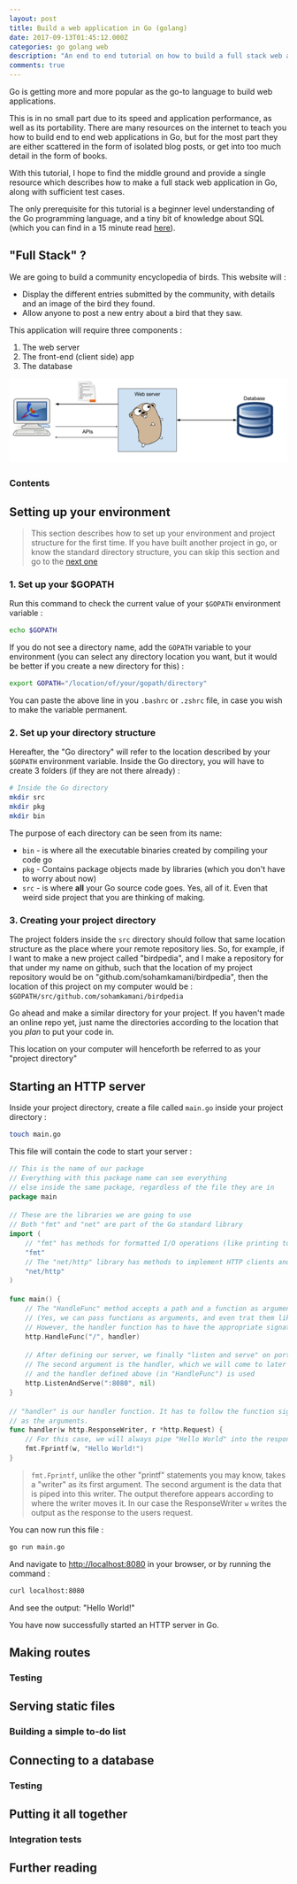 ```yaml
---
layout: post
title: Build a web application in Go (golang)
date: 2017-09-13T01:45:12.000Z
categories: go golang web
description: "An end to end tutorial on how to build a full stack web application in golang"
comments: true
---
```


Go is getting more and more popular as the go-to language to build web applications. 

This is in no small part due to its speed and application performance, as well as its portability. There are many resources on the internet to teach you how to build end to end web applications in Go, but for the most part they are either scattered in the form of isolated blog posts, or get into too much detail in the form of books.

With this tutorial, I hope to find the middle ground and provide a single resource which describes how to make a full stack web application in Go, along with sufficient test cases.

The only prerequisite for this tutorial is a beginner level understanding of the Go programming language, and a tiny bit of knowledge about SQL (which you can find in a 15 minute read [here](/blog/2016/07/07/a-beginners-guide-to-sql/)).

<!-- more -->

## "Full Stack" ?

We are going to build a community encyclopedia of birds. This website will :

- Display the different entries submitted by the community, with details and an image of the bird they found.
- Allow anyone to post a new entry about a bird that they saw.

This application will require three components :

1. The web server
2. The front-end (client side) app
3. The database

![Image showing application architecture](/assets/images/posts/golang-web-application/blog-golang-web-app-arch.svg)

### Contents

## Setting up your environment

>This section describes how to set up your environment and project structure for the first time. If you have built another project in go, or know the standard directory structure, you can skip this section and go to the [next one](/)

### 1. Set up your $GOPATH

Run this command to check the current value of your `$GOPATH` environment variable :

```sh
echo $GOPATH
```

If you do not see a directory name, add the `GOPATH` variable to your environment (you can select any directory location you want, but it would be better if you create a new directory for this) :

```sh
export GOPATH="/location/of/your/gopath/directory"
```

You can paste the above line in you `.bashrc` or `.zshrc` file, in case you wish to make the variable permanent.

### 2. Set up your directory structure

Hereafter, the "Go directory" will refer to the location described by your `$GOPATH` environment variable. Inside the Go directory, you will have to create 3 folders (if they are not there already) :

```sh
# Inside the Go directory
mkdir src
mkdir pkg
mkdir bin
```

The purpose of each directory can be seen from its name:

- `bin` - is where all the executable binaries created by compiling your code go
- `pkg` - Contains package objects made by libraries (which you don't have to worry about now)
- `src` - is where __all__ your Go source code goes. Yes, all of it. Even that weird side project that you are thinking of making.

### 3. Creating your project directory

The project folders inside the `src` directory should follow that same location structure as the place where your remote repository lies.
So, for example, if I want to make a new project called "birdpedia", and I make a repository for that under my name on github, such that the location of my project repository would be on "github.com/sohamkamani/birdpedia", then the location of this project on my computer would be : `$GOPATH/src/github.com/sohamkamani/birdpedia`

Go ahead and make a similar directory for your project. If you haven't made an online repo yet, just name the directories according to the location that you _plan_ to put your code in.

This location on your computer will henceforth be referred to as your "project directory"

## Starting an HTTP server

Inside your project directory, create a file called `main.go` inside your project directory :

```sh
touch main.go
```

This file will contain the code to start your server :

```go
// This is the name of our package
// Everything with this package name can see everything
// else inside the same package, regardless of the file they are in
package main

// These are the libraries we are going to use
// Both "fmt" and "net" are part of the Go standard library
import (
	// "fmt" has methods for formatted I/O operations (like printing to the console)
	"fmt"
	// The "net/http" library has methods to implement HTTP clients and servers
	"net/http"
)

func main() {
	// The "HandleFunc" method accepts a path and a function as arguments
	// (Yes, we can pass functions as arguments, and even trat them like variables in Go)
	// However, the handler function has to have the appropriate signature (as described by the "handler" function below)
	http.HandleFunc("/", handler)

	// After defining our server, we finally "listen and serve" on port 8080
	// The second argument is the handler, which we will come to later on, but for now it is left as nil,
	// and the handler defined above (in "HandleFunc") is used
	http.ListenAndServe(":8080", nil)
}

// "handler" is our handler function. It has to follow the function signature of a ResponseWriter and Request type
// as the arguments.
func handler(w http.ResponseWriter, r *http.Request) {
	// For this case, we will always pipe "Hello World" into the response writer
	fmt.Fprintf(w, "Hello World!")
}
```

>`fmt.Fprintf`, unlike the other "printf" statements you may know, takes a "writer" as its first argument. The second argument is the data that is piped into this writer. The output therefore appears according to where the writer moves it. In our case the ResponseWriter `w` writes the output as the response to the users request.

You can now run this file :

```sh
go run main.go
```

And navigate to [http://localhost:8080](http://localhost:8080) in your browser, or by running the command :

```sh
curl localhost:8080
```

And see the output: "Hello World!"

You have now successfully started an HTTP server in Go.

## Making routes

### Testing

## Serving static files

### Building a simple to-do list

## Connecting to a database

### Testing

## Putting it all together

### Integration tests

## Further reading
